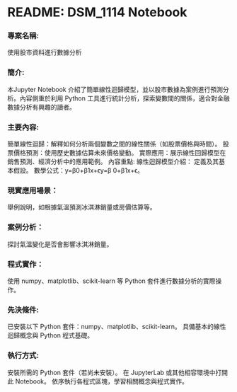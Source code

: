 # README: DSM_1114 Notebook

### 專案名稱:
使用股市資料進行數據分析

### 簡介:
本Jupyter Notebook 介紹了簡單線性迴歸模型，並以股市數據為案例進行預測分析。內容側重於利用 Python 工具進行統計分析，探索變數間的關係，適合對金融數據分析有興趣的讀者。

### 主要內容:
簡單線性迴歸：解釋如何分析兩個變數之間的線性關係（如股票價格與時間）。
股票價格預測：使用歷史數據估算未來價格變動。
實際應用：展示線性回歸模型在銷售預測、經濟分析中的應用範例。
內容重點:
線性迴歸模型介紹：
定義及其基本假設。
數學公式：y=β0+β1x+ϵy=β 0+β1x+ϵ。

### 現實應用場景：
舉例說明，如根據氣溫預測冰淇淋銷量或房價估算等。

### 案例分析：
探討氣溫變化是否會影響冰淇淋銷量。

### 程式實作：
使用 numpy、matplotlib、scikit-learn 等 Python 套件進行數據分析的實際操作。

### 先決條件:
已安裝以下 Python 套件：numpy、matplotlib、scikit-learn。
具備基本的線性迴歸概念與 Python 程式基礎。

### 執行方式:
安裝所需的 Python 套件（若尚未安裝）。
在 JupyterLab 或其他相容環境中打開此 Notebook。
依序執行各程式區塊，學習相關概念與程式實作。

